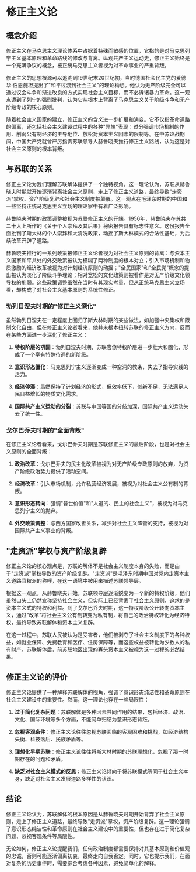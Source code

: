 # 修正主义论

## 概念介绍

修正主义在马克思主义理论体系中占据着特殊而敏感的位置，它指的是对马克思列宁主义基本原理和革命路线的修改与背离。纵观共产主义运动史，修正主义始终是一个充满争议的概念，被正统马克思主义者视为对革命事业的严重背叛。

修正主义的思想根源可以追溯到19世纪末20世纪初，当时德国社会民主党的爱德华·伯恩施坦提出了"和平过渡到社会主义"的理论构想。他认为无产阶级完全可以通过议会斗争和渐进改良的方式实现社会主义目标，而不必诉诸暴力革命。这一观点遭到了列宁的强烈批判，认为它从根本上背离了马克思主义关于阶级斗争和无产阶级专政的核心原则。

随着社会主义国家的建立，修正主义的含义进一步扩展和演变。它不仅指革命道路的偏离，还包括社会主义建设过程中的各种"异端"表现：过分强调市场机制的作用、削弱公有制经济的主导地位、放松对资本主义因素的限制等。在中苏论战期间，中国共产党就曾严厉指责苏联领导人赫鲁晓夫推行修正主义路线，认为这是对社会主义原则的根本背叛。

## 与苏联的关系

修正主义论为我们理解苏联解体提供了一个独特视角。这一理论认为，苏联从赫鲁晓夫时期就开始逐渐背离社会主义原则，走上了修正主义道路，最终导致"走资派"掌权、资产阶级复辟和社会主义制度被颠覆。这一观点在毛泽东时期的中国和一些坚持正统马克思主义立场的理论家中有着广泛影响。

赫鲁晓夫时期的政策调整被视为苏联修正主义的开端。1956年，赫鲁晓夫在苏共二十大上所作的《关于个人崇拜及其后果》秘密报告具有标志性意义。这份报告全面批判了斯大林的个人崇拜和大清洗政策，动摇了斯大林模式的合法性基础，为后续改革开辟了道路。

赫鲁晓夫推行的一系列政策被修正主义论者视为对社会主义原则的背离：与资本主义国家和平共处的外交政策被认为模糊了两种制度的根本对立；引入市场机制和物质激励的经济改革被视为对计划经济原则的动摇；"全民国家"和"全民党"概念的提出被认为淡化了阶级斗争理论；相对宽松的文化政策则被看作是对无产阶级文化领导权的削弱。这些政策调整虽然在当时有其现实考量，但从正统马克思主义立场看，却构成了对社会主义基本原则的系统性修正。

### 勃列日涅夫时期的"修正主义深化"

虽然勃列日涅夫在一定程度上回归了斯大林时期的某些做法，如加强中央集权和限制文化自由，但在修正主义论者看来，他并未根本扭转苏联的修正主义方向，反而在某些方面进一步深化了修正主义：

1. **特权阶层的巩固**：勃列日涅夫时期，苏联官僚特权阶层进一步壮大和固化，形成了一个享有特殊待遇的新阶级。

2. **意识形态僵化**：马克思列宁主义逐渐变成一种空洞的教条，失去了指导实践的活力。

3. **经济停滞**：虽然保持了计划经济的形式，但效率低下，创新不足，无法满足人民日益增长的物质文化需求。

4. **国际共产主义运动的分裂**：苏联与中国等国的分歧加深，国际共产主义运动失去了统一性。

### 戈尔巴乔夫时期的"全面背叛"

在修正主义论者看来，戈尔巴乔夫时期是苏联修正主义的最后阶段，也是对社会主义原则的全面背叛：

1. **政治改革**：戈尔巴乔夫的民主化改革被视为对无产阶级专政原则的放弃，为资产阶级政治势力提供了活动空间。

2. **经济改革**：引入市场机制，允许私营经济发展，被视为对社会主义公有制的背叛。

3. **意识形态转向**：强调"普世价值"和"人道的、民主的社会主义"，被视为对马克思列宁主义的抛弃。

4. **外交政策调整**：与西方国家改善关系，减少对社会主义阵营的支持，被视为对国际共产主义事业的背叛。

## "走资派"掌权与资产阶级复辟

修正主义论的核心观点是，苏联的解体不是社会主义制度本身的失败，而是由于"走资派"掌权导致的资产阶级复辟。"走资派"是毛泽东时期中国对党内走资本主义道路当权派的称呼，在这一语境中被用来描述苏联领导层。

根据这一观点，从赫鲁晓夫开始，苏联领导层逐渐蜕变为一个新的特权阶级，他们虽然口头上仍然宣称坚持社会主义，但实际上已经背离了社会主义原则，追求的是资本主义式的特权和利益。到了戈尔巴乔夫时期，这一特权阶级公开转向资本主义，通过"改革"将社会主义公有制转变为私有制，将自己的政治特权转化为经济特权，最终导致苏联解体和资本主义复辟。

在这一过程中，苏联人民被认为是受害者，他们被剥夺了社会主义制度下的各种权益，如就业保障、免费教育和医疗、住房保障等，而这些权益被转化为少数人的私有财产。苏联解体后，前苏联地区出现的寡头资本主义被视为这一过程的必然结果。

## 修正主义论的评价

修正主义论提供了一种解释苏联解体的视角，强调了意识形态纯洁性和革命原则在社会主义建设中的重要性。然而，这一理论也存在一些局限性：

1. **过于简化复杂问题**：苏联解体是多种因素共同作用的结果，包括经济、政治、文化、国际环境等多个方面，不能简单归结为意识形态背叛。

2. **忽视客观条件**：修正主义论往往忽视苏联面临的客观困难和挑战，如经济结构失衡、科技落后、民族矛盾等。

3. **理想化早期苏联**：修正主义论往往将斯大林时期的苏联理想化，忽视了那一时期存在的问题和矛盾。

4. **缺乏对社会主义模式的反思**：修正主义论倾向于将苏联模式等同于社会主义本身，缺乏对社会主义发展道路多样性的认识。

## 结论

修正主义论认为，苏联解体的根本原因是从赫鲁晓夫时期开始背弃了社会主义原则，走上了修正主义道路，最终导致"走资派"掌权，资产阶级复辟。这一理论强调了意识形态纯洁性和革命原则在社会主义建设中的重要性，但也存在过于简化复杂问题、忽视客观条件等局限性。

无论如何，修正主义论提醒我们，任何政治制度都需要保持对其基本原则和价值观的忠诚，否则可能逐渐偏离初衷，最终走向自我否定。同时，它也提示我们，在面对复杂的历史事件时，需要综合考虑各种因素，避免简单化的解释。